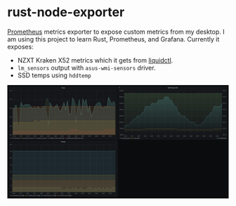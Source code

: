 # rust-node-exporter

[Prometheus](https://prometheus.io/) metrics exporter to expose custom metrics from
my desktop. I am using this project to learn Rust, Prometheus, and Grafana.
Currently it exposes:
* NZXT Kraken X52 metrics which it gets from
  [liquidctl](https://github.com/liquidctl/liquidctl).
* `lm_sensors` output with `asus-wmi-sensors` driver.
* SSD temps using `hddtemp`

![Prometheus UI screenshot](prometheus-screenshot.png?raw=true)
